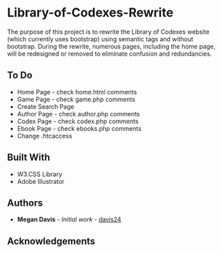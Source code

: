 # Library-of-Codexes-Rewrite

The purpose of this project is to rewrite the Library of Codexes website (which currently uses bootstrap) using semantic tags and without bootstrap. During the rewrite, numerous pages, including the home page, will be redesigned or removed to eliminate confusion and redundancies.

## To Do

* Home Page - check home.html comments
* Game Page - check game.php comments 
* Create Search Page
* Author Page - check author.php comments
* Codex Page - check codex.php comments
* Ebook Page - check ebooks.php comments
* Change .htcaccess


## Built With

* W3.CSS Library
* Adobe Illustrator

## Authors

* **Megan Davis** - *Initial work* - [davis24](https://github.com/davis24)

## Acknowledgements

